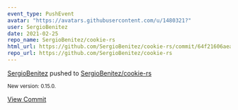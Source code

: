 ```yaml
---
event_type: PushEvent
avatar: "https://avatars.githubusercontent.com/u/1480321?"
user: SergioBenitez
date: 2021-02-25
repo_name: SergioBenitez/cookie-rs
html_url: https://github.com/SergioBenitez/cookie-rs/commit/64f21606aea84513ffe584b3d2a91afac2664e9f
repo_url: https://github.com/SergioBenitez/cookie-rs
---
```


<a href='https://github.com/SergioBenitez' target='_blank'>SergioBenitez</a> pushed to <a href='https://github.com/SergioBenitez/cookie-rs' target='_blank'>SergioBenitez/cookie-rs</a>

<small>New version: 0.15.0.</small>

<a href='https://github.com/SergioBenitez/cookie-rs/commit/64f21606aea84513ffe584b3d2a91afac2664e9f' target='_blank'>View Commit</a>
